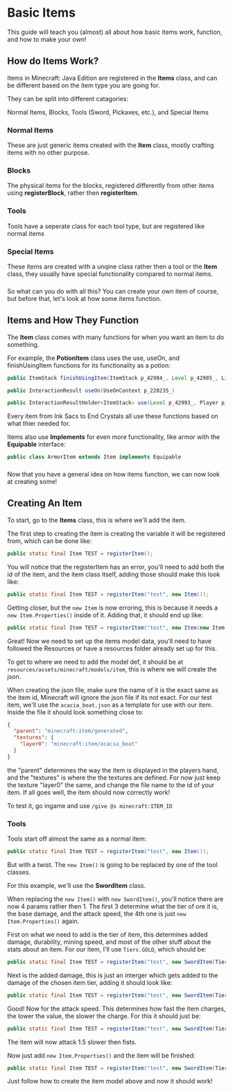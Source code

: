 # Basic Items

This guide will teach you (almost) all about how basic items work, function, and how to make your own!

## How do Items Work?

Items in Minecraft: Java Edition are registered in the **Items** class, and can be different based on the item type you are going for.

They can be split into different catagories:

Normal Items, Blocks, Tools (Sword, Pickaxes, etc.), and Special Items

### Normal Items

These are just generic items created with the **Item** class, mostly crafting items with no other purpose.

### Blocks

The physical items for the blocks, registered differently from other items using **registerBlock**, rather then **registerItem**.

### Tools

Tools have a seperate class for each tool type, but are registered like normal items

### Special Items

These items are created with a unqine class rather then a tool or the **Item** class, they usually have special functionality compared to normal items.

###

So what can you do with all this? You can create your own item of course, but before that, let's look at how some items function.

## Items and How They Function

The **Item** class comes with many functions for when you want an item to do something.

For example, the **PotionItem** class uses the use, useOn, and finishUsingItem functions for its functionality as a potion:

```java
public ItemStack finishUsingItem(ItemStack p_42984_, Level p_42985_, LivingEntity p_42986_)
```
```java
public InteractionResult useOn(UseOnContext p_220235_)
```
```java
public InteractionResultHolder<ItemStack> use(Level p_42993_, Player p_42994_, InteractionHand p_42995_)
```

Every item from Ink Sacs to End Crystals all use these functions based on what thier needed for.

Items also use **Implements** for even more functionality, like armor with the **Equipable** interface:

```java
public class ArmorItem extends Item implements Equipable
```

###

Now that you have a general idea on how items function, we can now look at creating some!

## Creating An Item

To start, go to the **Items** class, this is where we'll add the item.

The first step to creating the item is creating the variable it will be registered from, which can be done like:

```java
public static final Item TEST = registerItem();
```

You will notice that the registerItem has an error, you'll need to add both the id of the item, and the item class itself, adding those should make this look like:

```java
public static final Item TEST = registerItem("test", new Item());
```

Getting closer, but the ```new Item``` is now erroring, this is because it needs a ```new Item.Properties()``` inside of it. Adding that, it should end up like:

```java
public static final Item TEST = registerItem("test", new Item(new Item.Properties()));
```

Great! Now we need to set up the items model data, you'll need to have followed the Resources or have a resources folder already set up for this.

To get to where we need to add the model def, it should be at ```resources/assets/minecraft/models/item```, this is where we will create the json.

When creating the json file, make sure the name of it is the exact same as the item id, Minecraft will ignore the json file if its not exact. For our test item, we'll use the ```acacia_boat.json``` as a template for use with our item. Inside the file it should look something close to:

```json
{
  "parent": "minecraft:item/generated",
  "textures": {
    "layer0": "minecraft:item/acacia_boat"
  }
}
```

the "parent" determines the way the item is displayed in the players hand, and the "textures" is where the the textures are defined. For now just keep the texture "layer0" the same, and change the file name to the id of your item. If all goes well, the item should now correctly work!

To test it, go ingame and use ``/give @s minecraft:ITEM_ID``

### Tools

Tools start off almost the same as a normal item:

```java
public static final Item TEST = registerItem("test", new Item());
```

But with a twist. The ```new Item()``` is going to be replaced by one of the tool classes.

For this example, we'll use the **SwordItem** class.

When replacing the ```new Item()``` with ```new SwordItem()```, you'll notice there are now 4 params rather then 1. The first 3 determine what the tier of ore it is, the base damage, and the attack speed, the 4th one is just ```new Item.Properties()``` again.

First on what we need to add is the tier of item, this determines added damage, durability, mining speed, and most of the other stuff about the stats about an item. For our item, I'll use ```Tiers.GOLD```, which should be:

```java
public static final Item TEST = registerItem("test", new SwordItem(Tiers.GOLD))
```

Next is the added damage, this is just an interger which gets added to the damage of the chosen item tier, adding it should look like:

```java
public static final Item TEST = registerItem("test", new SwordItem(Tiers.GOLD, 2))
```

Good! Now for the attack speed. This determines how fast the item charges, the lower the value, the slower the charge. For this it should just be:

```java
public static final Item TEST = registerItem("test", new SwordItem(Tiers.GOLD, 2, -1.5f))
```

The item will now attack 1.5 slower then fists.

Now just add ```new Item.Properties()``` and the item will be finished:

```java
public static final Item TEST = registerItem("test", new SwordItem(Tiers.GOLD, 2, -1.5f, new Item.Properties()))
```

Just follow how to create the item model above and now it should work!